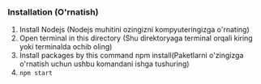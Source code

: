 ### Installation (O'rnatish)
1. Install Nodejs  (Nodejs muhitini ozingizni kompyuteringizga o'rnating)
2. Open terminal in this directory (Shu direktoryaga terminal orqali kiring yoki terminalda ochib oling)
3. Install packages by this command npm install(Paketlarni o'zingizga o'rnatish uchun ushbu komandani ishga tushuring)
4. `npm start`
